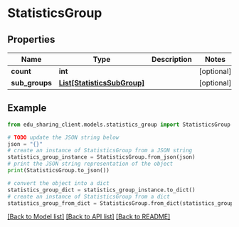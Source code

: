 # StatisticsGroup


## Properties

Name | Type | Description | Notes
------------ | ------------- | ------------- | -------------
**count** | **int** |  | [optional] 
**sub_groups** | [**List[StatisticsSubGroup]**](StatisticsSubGroup.md) |  | [optional] 

## Example

```python
from edu_sharing_client.models.statistics_group import StatisticsGroup

# TODO update the JSON string below
json = "{}"
# create an instance of StatisticsGroup from a JSON string
statistics_group_instance = StatisticsGroup.from_json(json)
# print the JSON string representation of the object
print(StatisticsGroup.to_json())

# convert the object into a dict
statistics_group_dict = statistics_group_instance.to_dict()
# create an instance of StatisticsGroup from a dict
statistics_group_from_dict = StatisticsGroup.from_dict(statistics_group_dict)
```
[[Back to Model list]](../README.md#documentation-for-models) [[Back to API list]](../README.md#documentation-for-api-endpoints) [[Back to README]](../README.md)


